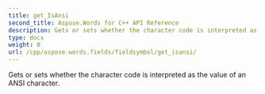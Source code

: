 ```yaml
---
title: get_IsAnsi
second_title: Aspose.Words for C++ API Reference
description: Gets or sets whether the character code is interpreted as the value of an ANSI character. 
type: docs
weight: 0
url: /cpp/aspose.words.fields/fieldsymbol/get_isansi/
---
```


Gets or sets whether the character code is interpreted as the value of an ANSI character. 


